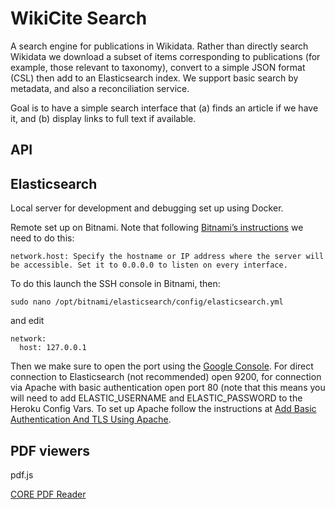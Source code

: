 # WikiCite Search

A search engine for publications in Wikidata. Rather than directly search Wikidata we download a subset of items corresponding to publications (for example, those relevant to taxonomy), convert to a simple JSON format (CSL) then add to an Elasticsearch index. We support basic search by metadata, and also a reconciliation service.

Goal is to have a simple search interface that (a) finds an article if we have it, and (b) display links to full text if available.

## API




## Elasticsearch

Local server for development and debugging set up using Docker.

Remote set up on Bitnami. Note that following [Bitnami’s instructions](https://docs.bitnami.com/google/apps/elasticsearch/administration/connect-remotely/) we need to do this:

```
network.host: Specify the hostname or IP address where the server will be accessible. Set it to 0.0.0.0 to listen on every interface.
```

To do this launch the SSH console in Bitnami, then:

```
sudo nano /opt/bitnami/elasticsearch/config/elasticsearch.yml
```

and edit

```
network:
  host: 127.0.0.1
```


Then we make sure to open the port using the [Google Console](https://docs.bitnami.com/google/faq/administration/use-firewall/). For direct connection to Elasticsearch (not recommended) open 9200, for connection via Apache with basic authentication open port 80 (note that this means you will need to add ELASTIC_USERNAME and ELASTIC_PASSWORD to the Heroku Config Vars. To set up Apache follow the instructions at [Add Basic Authentication And TLS Using Apache](https://docs.bitnami.com/google/apps/elasticsearch/administration/add-basic-auth-and-tls/).


## PDF viewers

pdf.js

[CORE PDF Reader](https://github.com/oacore/reader)
